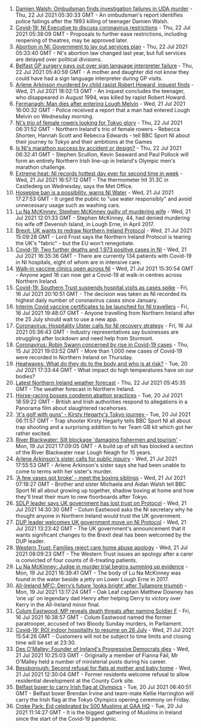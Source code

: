 1. [Damien Walsh: Ombudsman finds investigation failures in UDA murder](https://www.bbc.co.uk/news/uk-northern-ireland-57918718) - Thu, 22 Jul 2021 05:30:33 GMT - An ombudsman's report identifies police failings after the 1993 killing of teenager Damien Walsh.
2. [Covid-19: NI Executive to discuss coronavirus restrictions](https://www.bbc.co.uk/news/uk-northern-ireland-57922396) - Thu, 22 Jul 2021 05:38:09 GMT - Proposals to further ease restrictions, including reopening of theatres, may be approved later.
3. [Abortion in NI: Government to lay out services plan](https://www.bbc.co.uk/news/uk-northern-ireland-57921537) - Thu, 22 Jul 2021 05:33:40 GMT - NI's abortion law changed last year, but full services are delayed over political divisions.
4. [Belfast GP surgery pays out over sign language interpreter failure](https://www.bbc.co.uk/news/uk-northern-ireland-57923702) - Thu, 22 Jul 2021 05:40:59 GMT - A mother and daughter did not know they could have had a sign language interpreter during GP visits.
5. [Arlene Arkinson murdered by child rapist Robert Howard, inquest finds](https://www.bbc.co.uk/news/uk-northern-ireland-57918801) - Wed, 21 Jul 2021 18:02:13 GMT - An inquest concludes the teenager, who disappeared in August 1994, was killed by rapist Robert Howard.
6. [Fermanagh: Man dies after entering Lough Melvin](https://www.bbc.co.uk/news/uk-northern-ireland-57918804) - Wed, 21 Jul 2021 16:00:32 GMT - Police received a report that a man had entered Lough Melvin on Wednesday morning.
7. [NI's trio of female rowers looking for Tokyo glory](https://www.bbc.co.uk/sport/av/olympics/57866340) - Thu, 22 Jul 2021 06:31:52 GMT - Northern Ireland's trio of female rowers - Rebecca Shorten, Hannah Scott and Rebecca Edwards - tell BBC Sport NI about their journey to Tokyo and their ambitions at the Games
8. [Is NI's marathon success by accident or design?](https://www.bbc.co.uk/sport/athletics/57702247) - Thu, 22 Jul 2021 06:32:41 GMT - Stephen Scullion, Kevin Seaward and Paul Pollock will form an entirely Northern Irish line-up in Ireland's Olympic men's marathon challenge.
9. [Extreme heat: NI records hottest day ever for second time in week](https://www.bbc.co.uk/news/uk-northern-ireland-57920672) - Wed, 21 Jul 2021 16:57:12 GMT - The thermometer hit 31.3C in Castlederg on Wednesday, says the Met Office.
10. [Hosepipe ban is a possibility, warns NI Water](https://www.bbc.co.uk/news/uk-northern-ireland-57914686) - Wed, 21 Jul 2021 17:27:53 GMT - It urged the public to "use water responsibly" and avoid unnecessary usage such as washing cars.
11. [Lu Na McKinney: Stephen McKinney guilty of murdering wife](https://www.bbc.co.uk/news/uk-northern-ireland-57916004) - Wed, 21 Jul 2021 12:01:33 GMT - Stephen McKinney, 44, had denied murdering his wife off Devenish Island, in Lough Erne, in April 2017.
12. [Brexit: UK wants to redraw Northern Ireland Protocol](https://www.bbc.co.uk/news/uk-politics-57911148) - Wed, 21 Jul 2021 15:09:28 GMT - Lord Frost says the Northern Ireland Protocol is tearing the UK's "fabric" - but the EU won't renegotiate.
13. [Covid-19: Two further deaths and 1,973 positive cases in NI](https://www.bbc.co.uk/news/uk-northern-ireland-57918797) - Wed, 21 Jul 2021 16:35:36 GMT - There are currently 134 patients with Covid-19 in NI hospitals, eight of whom are in intensive care.
14. [Walk-in vaccine clinics open across NI](https://www.bbc.co.uk/news/uk-northern-ireland-57863840) - Wed, 21 Jul 2021 15:30:54 GMT - Anyone aged 18 can now get a Covid-19 at walk-in centres across Northern Ireland.
15. [Covid-19: Southern Trust suspends hospital visits as cases spike](https://www.bbc.co.uk/news/uk-northern-ireland-57867718) - Fri, 16 Jul 2021 20:10:51 GMT - The decision was taken as NI recorded its highest daily number of coronavirus cases since January.
16. [Interim Covid vaccine certificates to be launched for NI travellers](https://www.bbc.co.uk/news/uk-northern-ireland-57868779) - Fri, 16 Jul 2021 19:48:07 GMT - Anyone travelling from Northern Ireland after the 25 July should wait to use a new app.
17. [Coronavirus: Hospitality Ulster calls for NI recovery strategy](https://www.bbc.co.uk/news/uk-northern-ireland-57857496) - Fri, 16 Jul 2021 05:36:43 GMT - Industry representatives say businesses are struggling after lockdown and need help from Stormont.
18. [Coronavirus: Robin Swann concerned by rise in Covid-19 cases](https://www.bbc.co.uk/news/uk-northern-ireland-57854088) - Thu, 15 Jul 2021 19:03:52 GMT - More than 1,000 new cases of Covid-19 were recorded in Northern Ireland on Thursday.
19. [Heatwaves: What do they do to the body and who is at risk?](https://www.bbc.co.uk/news/health-49112807) - Tue, 20 Jul 2021 17:33:44 GMT - What impact do high temperatures have on our bodies?
20. [Latest Northern Ireland weather forecast](https://www.bbc.co.uk/news/uk-northern-ireland-26018439) - Thu, 22 Jul 2021 05:45:35 GMT - The weather forecast in Northern Ireland.
21. [Horse-racing bosses condemn abattoir practices](https://www.bbc.co.uk/news/uk-57902663) - Tue, 20 Jul 2021 18:59:22 GMT - British and Irish authorities respond to allegations in a Panorama film about slaughtered racehorses.
22. ['It's golf with guns' - Kirsty Hegarty's Tokyo journey ](https://www.bbc.co.uk/sport/av/olympics/57865476) - Tue, 20 Jul 2021 06:11:57 GMT - Trap shooter Kirsty Hegarty tells BBC Sport NI all about trap shooting and a surprising addition to her Team GB kit which got her rather excited.
23. [River Blackwater: Silt blockage 'damaging fishermen and tourism'](https://www.bbc.co.uk/news/uk-northern-ireland-57841201) - Mon, 19 Jul 2021 17:09:05 GMT - A build up of silt has blocked a section of the River Blackwater near Lough Neagh for 15 years.
24. [Arlene Arkinson's sister calls for public inquiry](https://www.bbc.co.uk/news/uk-northern-ireland-57920309) - Wed, 21 Jul 2021 17:55:53 GMT - Arlene Arkinson's sister says she had been unable to come to terms with her sister's murder.
25. ['A few vases got broke' - meet the boxing siblings](https://www.bbc.co.uk/sport/av/olympics/57912664) - Wed, 21 Jul 2021 07:18:27 GMT - Brother and sister Michaela and Aidan Walsh tell BBC Sport NI all about growing up together, shadow boxing at home and how they'll treat their mum to new floorboards after Tokyo.
26. [SDLP leader says UK government has lost trust on Protocol](https://www.bbc.co.uk/news/uk-northern-ireland-57918324) - Wed, 21 Jul 2021 14:30:30 GMT - Colum Eastwood asks the NI secretary why he thought anyone in Northern Ireland would trust the UK government.
27. [DUP leader welcomes UK government move on NI Protocol](https://www.bbc.co.uk/news/uk-northern-ireland-57918319) - Wed, 21 Jul 2021 13:23:42 GMT - The UK government's announcement that it wants significant changes to the Brexit deal has been welcomed by the DUP leader.
28. [Western Trust: Families reject care home abuse apology](https://www.bbc.co.uk/news/uk-northern-ireland-foyle-west-57899386) - Wed, 21 Jul 2021 08:09:23 GMT - The Western Trust issues an apology after a carer is convicted of four counts of ill-treating patients.
29. [Lu Na McKinney: Judge in murder trial begins summing up evidence](https://www.bbc.co.uk/news/uk-northern-ireland-57894655) - Mon, 19 Jul 2021 16:39:41 GMT - The body of Lu Na McKinney was found in the water beside a jetty on Lower Lough Erne in 2017.
30. [All-Ireland MFC: Derry’s future ‘looks bright’ after Tullamore triumph](https://www.bbc.co.uk/sport/gaelic-games/57890977) - Mon, 19 Jul 2021 13:17:24 GMT - Oak Leaf captain Matthew Downey has ‘one up’ on legendary dad Henry after helping Derry to victory over Kerry in the All-Ireland minor final.
31. [Colum Eastwood: MP reveals death threats after naming Soldier F](https://www.bbc.co.uk/news/uk-northern-ireland-foyle-west-57863054) - Fri, 16 Jul 2021 16:38:57 GMT - Colum Eastwood named the former paratrooper, accused of two Bloody Sunday murders, in Parliament.
32. [Covid-19: ROI indoor hospitality to resume on 26 July](https://www.bbc.co.uk/news/world-europe-57919089) - Wed, 21 Jul 2021 15:54:26 GMT - Customers will not be subject to time limits and closing time will be set at 23:30.
33. [Des O'Malley: Founder of Ireland's Progressive Democrats dies](https://www.bbc.co.uk/news/world-europe-57912473) - Wed, 21 Jul 2021 10:25:03 GMT - Originally a member of Fianna Fáil, Mr O'Malley held a number of ministerial posts during his career.
34. [Bessborough: Second refusal for flats at mother and baby home](https://www.bbc.co.uk/news/world-europe-57899902) - Wed, 21 Jul 2021 12:30:04 GMT - Former residents welcome refusal to allow residential development at the County Cork site.
35. [Belfast boxer to carry Irish flag at Olympics](https://www.bbc.co.uk/sport/olympics/57898847) - Tue, 20 Jul 2021 06:40:51 GMT - Belfast boxer Brendan Irvine and team-mate Kellie Harrington will carry the Irish flag at the Tokyo Olympics opening ceremony on Friday.
36. [Croke Park: Eid celebrated by 500 Muslims at GAA HQ](https://www.bbc.co.uk/news/world-europe-57901923) - Tue, 20 Jul 2021 11:14:27 GMT - It is the biggest gathering of Muslims in Ireland since the start of the Covid-19 pandemic.
